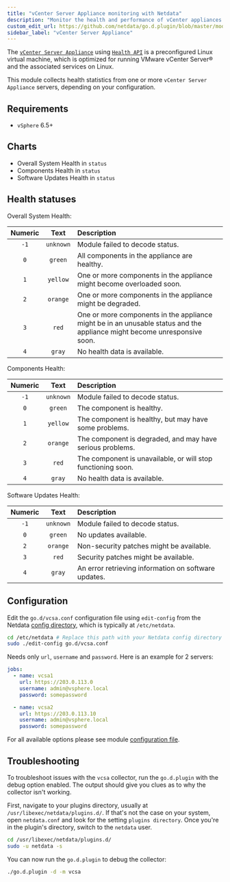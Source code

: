 ```yaml
---
title: "vCenter Server Appliance monitoring with Netdata"
description: "Monitor the health and performance of vCenter appliances with zero configuration, per-second metric granularity, and interactive visualizations."
custom_edit_url: https://github.com/netdata/go.d.plugin/blob/master/modules/vcsa/README.md
sidebar_label: "vCenter Server Appliance"
---
```




The [`vCenter Server Appliance`](https://docs.vmware.com/en/VMware-vSphere/6.5/com.vmware.vsphere.vcsa.doc/GUID-223C2821-BD98-4C7A-936B-7DBE96291BA4.html)
using [`Health API`](https://code.vmware.com/apis/60/vcenter-server-appliance-management) is a preconfigured Linux
virtual machine, which is optimized for running VMware vCenter Server® and the associated services on Linux.

This module collects health statistics from one or more `vCenter Server Appliance` servers, depending on your
configuration.

## Requirements

- `vSphere` 6.5+

## Charts

- Overall System Health in `status`
- Components Health in `status`
- Software Updates Health in `status`

## Health statuses

Overall System Health:

| Numeric |   Text    | Description                                                                                                              |
|:-------:|:---------:|:-------------------------------------------------------------------------------------------------------------------------|
|  `-1`   | `unknown` | Module failed to decode status.                                                                                          |
|   `0`   |  `green`  | All components in the appliance are healthy.                                                                             |
|   `1`   | `yellow`  | One or more components in the appliance might become overloaded soon.                                                    |
|   `2`   | `orange`  | One or more components in the appliance might be degraded.                                                               |
|   `3`   |   `red`   | One or more components in the appliance might be in an unusable status and the appliance might become unresponsive soon. |
|   `4`   |  `gray`   | No health data is available.                                                                                             |

Components Health:

| Numeric |   Text    | Description                                                  |
|:-------:|:---------:|:-------------------------------------------------------------|
|  `-1`   | `unknown` | Module failed to decode status.                              |
|   `0`   |  `green`  | The component is healthy.                                    |
|   `1`   | `yellow`  | The component is healthy, but may have some problems.        |
|   `2`   | `orange`  | The component is degraded, and may have serious problems.    |
|   `3`   |   `red`   | The component is unavailable, or will stop functioning soon. |
|   `4`   |  `gray`   | No health data is available.                                 |

Software Updates Health:

| Numeric |   Text    | Description                                          |
|:-------:|:---------:|:-----------------------------------------------------|
|  `-1`   | `unknown` | Module failed to decode status.                      |
|   `0`   |  `green`  | No updates available.                                |
|   `2`   | `orange`  | Non-security patches might be available.             |
|   `3`   |   `red`   | Security patches might be available.                 |
|   `4`   |  `gray`   | An error retrieving information on software updates. |

## Configuration

Edit the `go.d/vcsa.conf` configuration file using `edit-config` from the
Netdata [config directory](/docs/configure/nodes), which is typically at `/etc/netdata`.

```bash
cd /etc/netdata # Replace this path with your Netdata config directory
sudo ./edit-config go.d/vcsa.conf
```

Needs only `url`, `username` and `password`. Here is an example for 2 servers:

```yaml
jobs:
  - name: vcsa1
    url: https://203.0.113.0
    username: admin@vsphere.local
    password: somepassword

  - name: vcsa2
    url: https://203.0.113.10
    username: admin@vsphere.local
    password: somepassword
```

For all available options please see
module [configuration file](https://github.com/netdata/go.d.plugin/blob/master/config/go.d/vcsa.conf).

## Troubleshooting

To troubleshoot issues with the `vcsa` collector, run the `go.d.plugin` with the debug option enabled. The output should
give you clues as to why the collector isn't working.

First, navigate to your plugins directory, usually at `/usr/libexec/netdata/plugins.d/`. If that's not the case on your
system, open `netdata.conf` and look for the setting `plugins directory`. Once you're in the plugin's directory, switch
to the `netdata` user.

```bash
cd /usr/libexec/netdata/plugins.d/
sudo -u netdata -s
```

You can now run the `go.d.plugin` to debug the collector:

```bash
./go.d.plugin -d -m vcsa
```
